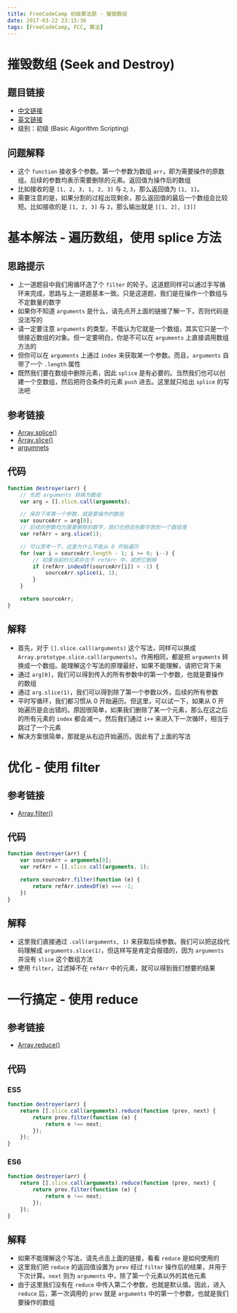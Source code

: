 ```yaml
---
title: FreeCodeCamp 初级算法题 - 摧毁数组
date: 2017-03-22 23:15:36
tags: [FreeCodeCamp, FCC, 算法]
---
```

# 摧毁数组 (Seek and Destroy)
## 题目链接
- [中文链接](https://www.freecodecamp.cn/challenges/seek-and-destroy)
- [英文链接](https://www.freecodecamp.com/challenges/seek-and-destroy)
- 级别：初级 (Basic Algorithm Scripting)

## 问题解释
- 这个 `function` 接收多个参数。第一个参数为数组 `arr`，即为需要操作的原数组。后续的参数均表示需要删除的元素。返回值为操作后的数组
- 比如接收的是 `[1, 2, 3, 1, 2, 3]` 与 `2`, `3`，那么返回值为 `[1, 1]`。
- 需要注意的是，如果分割的过程出现剩余，那么返回值的最后一个数组会比较短。比如接收的是 `[1, 2, 3]` 与 `2`，那么输出就是 `[[1, 2], [3]]`
<!-- more -->

# 基本解法 - 遍历数组，使用 splice 方法
## 思路提示
- 上一道题目中我们用循环造了个 `filter` 的轮子。这道题同样可以通过手写循环来完成，思路与上一道题基本一致。只是这道题，我们是在操作一个数组与不定数量的数字
- 如果你不知道 `arguments` 是什么，请先点开上面的链接了解一下，否则代码是没法写的
- 请一定要注意 `arguments` 的类型，不能认为它就是一个数组，其实它只是一个很接近数组的对象。但一定要明白，你是不可以在 `arguments` 上直接调用数组方法的
- 但你可以在 `arguments` 上通过 `index` 来获取某一个参数。而且，`arguments` 自带了一个 `.length` 属性
- 既然我们要在数组中删除元素，因此 `splice` 是有必要的。当然我们也可以创建一个空数组，然后把符合条件的元素 `push` 进去。这里就只给出 `splice` 的写法吧

## 参考链接
- [Array.splice()](https://developer.mozilla.org/zh-CN/docs/Web/JavaScript/Reference/Global_Objects/Array/splice)
- [Array.slice()](https://developer.mozilla.org/zh-CN/docs/Web/JavaScript/Reference/Global_Objects/Array/splice)
- [argumnets](https://developer.mozilla.org/zh-CN/docs/Web/JavaScript/Reference/Functions/arguments)

## 代码
```js
function destroyer(arr) {
    // 先把 arguments 转换为数组
    var arg = [].slice.call(arguments);

    // 保存下来第一个参数，就是要操作的数组
    var sourceArr = arg[0];
    // 后续的参数均为需要删除的数字，我们也把这些数字放到一个数组里
    var refArr = arg.slice(1);

    // 可以思考一下，这里为什么不能从 0 开始遍历
    for (var i = sourceArr.length - 1; i >= 0; i--) {
        // 如果当前的元素存在于 refArr 中，就把它删掉
        if (refArr.indexOf(sourceArr[i]) > -1) {
            sourceArr.splice(i, 1);
        }
    }

    return sourceArr;
}
```

## 解释
- 首先，对于 `[].slice.call(arguments)` 这个写法，同样可以换成 `Array.prototype.slice.call(arguments)`。作用相同，都是把 `arguments` 转换成一个数组。能理解这个写法的原理最好，如果不能理解，请把它背下来
- 通过 `arg[0]`，我们可以得到传入的所有参数中的第一个参数，也就是要操作的数组
- 通过 `arg.slice(1)`，我们可以得到除了第一个参数以外，后续的所有参数
- 平时写循环，我们都习惯从 0 开始遍历。但这里，可以试一下，如果从 0 开始遍历是会出错的。原因很简单，如果我们删除了某一个元素，那么在这之后的所有元素的 `index` 都会减一。然后我们通过 `i++` 来进入下一次循环，相当于跳过了一个元素
- 解决方案很简单，那就是从右边开始遍历。因此有了上面的写法

# 优化 - 使用 filter
## 参考链接
- [Array.filter()](https://developer.mozilla.org/zh-CN/docs/Web/JavaScript/Reference/Global_Objects/Array/filter)

## 代码
```js
function destroyer(arr) {
    var sourceArr = arguments[0];
    var refArr = [].slice.call(arguments, 1);

    return sourceArr.filter(function (e) {
        return refArr.indexOf(e) === -1;
    })
}
```

## 解释
- 这里我们直接通过 `.call(arguments, 1)` 来获取后续参数。我们可以把这段代码理解成 `arguments.slice(1)`，但这样写是肯定会报错的，因为 `arguments` 并没有 `slice` 这个数组方法
- 使用 `filter`，过滤掉不在 `refArr` 中的元素，就可以得到我们想要的结果

# 一行搞定 - 使用 reduce
## 参考链接
- [Array.reduce()](https://developer.mozilla.org/zh-CN/docs/Web/JavaScript/Reference/Global_Objects/Array/reduce)

## 代码
### ES5
```js
function destroyer(arr) {
    return [].slice.call(arguments).reduce(function (prev, next) {
        return prev.filter(function (e) {
            return e !== next;
        });
    });
}
```
### ES6
```js
function destroyer(arr) {
    return [].slice.call(arguments).reduce(function (prev, next) {
        return prev.filter(function (e) {
            return e !== next;
        });
    });
}
```

## 解释
- 如果不能理解这个写法，请先点击上面的链接，看看 `reduce` 是如何使用的
- 这里我们把 `reduce` 的返回值设置为 `prev` 经过 `filter` 操作后的结果，并用于下次计算。`next` 则为 `arguments` 中，除了第一个元素以外的其他元素
- 由于这里我们没有在 `reduce` 中传入第二个参数，也就是默认值。因此，进入 `reduce` 后，第一次调用的 `prev` 就是 `arguments` 中的第一个参数，也就是我们要操作的数组
